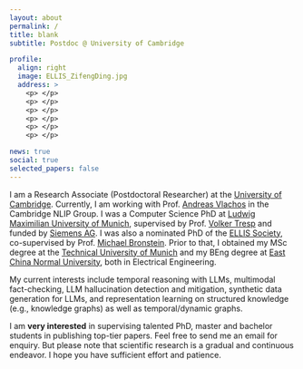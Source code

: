 ```yaml
---
layout: about
permalink: /
title: blank
subtitle: Postdoc @ University of Cambridge

profile:
  align: right
  image: ELLIS_ZifengDing.jpg
  address: >
    <p> </p>
    <p> </p>
    <p> </p>
    <p> </p>
    <p> </p>
    <p> </p>

news: true
social: true
selected_papers: false
---
```


I am a Research Associate (Postdoctoral Researcher) at the [University of Cambridge](https://www.cam.ac.uk/). Currently, I am working with Prof. [Andreas Vlachos](https://andreasvlachos.github.io/) in the Cambridge NLIP Group. I was a Computer Science PhD at [Ludwig Maximilian University of Munich](https://www.lmu.de/en/), supervised by Prof. [Volker Tresp](https://www.dbs.ifi.lmu.de/~tresp/) and funded by [Siemens AG](https://www.siemens.com/global/en.html). I was also a nominated PhD of the [ELLIS Society](https://ellis.eu/), co-supervised by Prof. [Michael Bronstein](https://www.cs.ox.ac.uk/people/michael.bronstein/). Prior to that, I obtained my MSc degree at the [Technical University of Munich](https://www.tum.de/) and my BEng degree at [East China Normal University](https://english.ecnu.edu.cn/), both in Electrical Engineering. <br>

My current interests include temporal reasoning with LLMs, multimodal fact-checking, LLM hallucination detection and mitigation, synthetic data generation for LLMs, and representation learning on structured knowledge (e.g., knowledge graphs) as well as temporal/dynamic graphs.<br>

I am <strong>very interested</strong> in supervising talented PhD, master and bachelor students in publishing top-tier papers. Feel free to send me an email for enquiry. But please note that scientific research is a gradual and continuous endeavor. I hope you have sufficient effort and patience.<br>   






